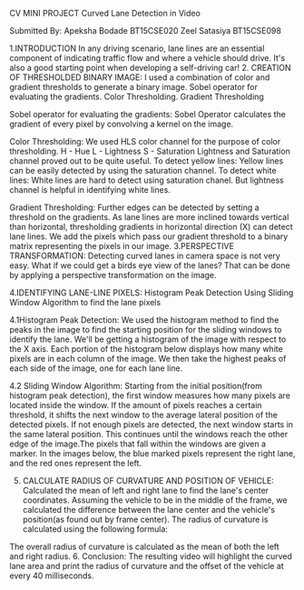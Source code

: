CV MINI PROJECT
Curved Lane Detection in Video

Submitted By:
Apeksha Bodade  BT15CSE020
Zeel Satasiya        BT15CSE098

1.INTRODUCTION
In any driving scenario, lane lines are an essential component of indicating traffic flow and where a vehicle should drive. It's also a good starting point when developing a self-driving car!
2. CREATION OF THRESHOLDED BINARY IMAGE:
I used a combination of color and gradient thresholds to generate a binary image.
Sobel operator for evaluating the gradients.
Color Thresholding.
Gradient Thresholding





Sobel operator for evaluating the gradients:
Sobel Operator calculates the gradient of every pixel by convolving a kernel on the image.



Color Thresholding:
We used HLS color channel for the purpose of color thresholding.
H - Hue		L - Lightness		 S - Saturation
Lightness and Saturation channel proved out to be quite useful.
To detect yellow lines: 
Yellow lines can be easily detected by using the saturation channel.
To detect white lines:
White lines are hard to detect using saturation chanel. But lightness channel is helpful in identifying white lines.

Gradient Thresholding:
Further edges can be detected by setting a threshold on the gradients. As lane lines are more inclined towards vertical than horizontal, thresholding gradients in horizontal direction (X) can detect lane lines. We add the pixels which pass our gradient threshold to a binary matrix representing the pixels in our image.
3.PERSPECTIVE TRANSFORMATION:
Detecting curved lanes in camera space is not very easy. What if we could get a birds eye view of the lanes? That can be done by applying a perspective transformation on the image.
          
4.IDENTIFYING LANE-LINE PIXELS:
Histogram Peak Detection
Using Sliding Window Algorithm to find the lane pixels

4.1Histogram Peak Detection:
We used the histogram method to find the peaks in the image to find the starting position for the sliding windows to identify the lane.
We'll be getting a histogram of the image with respect to the X axis. Each portion of the histogram below displays how many white pixels are in each column of the image. We then take the highest peaks of each side of the image, one for each lane line.

4.2 Sliding Window Algorithm:
Starting from the initial position(from histogram peak detection), the first window measures how many pixels are located inside the window. If the amount of pixels reaches a certain threshold, it shifts the next window to the average lateral position of the detected pixels. If not enough pixels are detected, the next window starts in the same lateral position. This continues until the windows reach the other edge of the image.The pixels that fall within the windows are given a marker. In the images below, the blue marked pixels represent the right lane, and the red ones represent the left.



5. CALCULATE RADIUS OF CURVATURE AND POSITION OF VEHICLE:
Calculated the mean of left and right lane to find the lane's center coordinates. Assuming the vehicle to be in the middle of the frame, we calculated the difference between the lane center and the vehicle's position(as found out by frame center).
The radius of curvature is calculated using the following formula:
	
The overall radius of curvature is calculated as the mean of both the left and right radius.
6. Conclusion:
The resulting video will highlight the curved lane area and print the radius of curvature and the offset of the vehicle at every 40 milliseconds. 
